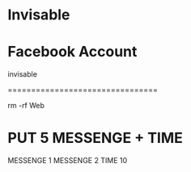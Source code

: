 # Invisable 


# Facebook Account 
invisable 




================================

rm -rf Web


# PUT 5 MESSENGE + TIME
MESSENGE 1
MESSENGE 2
TIME 10 

